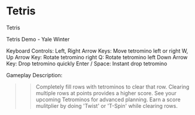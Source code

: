# Tetris
 Tetris



Tetris Demo - Yale Winter

Keyboard Controls:
Left, Right Arrow Keys: Move tetromino left or right
W, Up Arrow Key: Rotate tetromino right
Q: Rotate tetromino left
Down Arrow Key: Drop tetromino quickly
Enter / Space: Instant drop tetromino

Gameplay Description:
>> Completely fill rows with tetrominos to clear that row.
>> Clearing multiple rows at points provides a higher score.
>> See your upcoming Tetrominos for advanced planning.
>> Earn a score mulitplier by doing 'Twist' or 'T-Spin' while clearing rows.